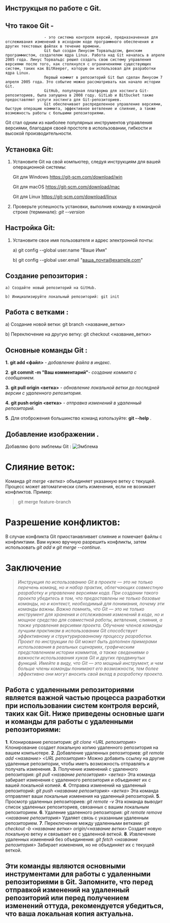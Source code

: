 
## Инструкцыя по работе с Git.

## **Что такое Git** - 
                     - это система контроля версий, предназначенная для отслеживания изменений в исходном коде программного обеспечения и других текстовых файлах в течение времени. 
                     Git был создан Линусом Торвальдсом, финским программистом, создателем ядра Linux. Работа над Git началась в апреле 2005 года. Линус Торвальдс решил создать свою систему управления версиями после того, как столкнулся с ограничениями существующих систем, таких как BitKeeper, которую он использовал для разработки ядра Linux.
                     Первый коммит в репозиторий Git был сделан Линусом 7 апреля 2005 года. Это событие можно рассматривать как начало истории Git.
                     GitHub, популярная платформа для хостинга Git-репозиториев, была запущена в 2008 году. GitLab и Bitbucket также предоставляют услуги хостинга для Git-репозиториев.
                     Git обеспечивает распределенное управление версиями, быструю операцию коммита, эффективное ветвление и слияние, а также возможность работы с большими репозиториями.
Git стал одним из наиболее популярных инструментов управления версиями, благодаря своей простоте в использовании, гибкости и высокой производительности.

## Установка Git:

1. Установите Git на свой компьютер, следуя инструкциям для вашей операционной системы:

    Git для Windows https://git-scm.com/download/win

     Git для macOS https://git-scm.com/download/mac

    Git для Linux https://git-scm.com/download/linux

 2. Проверьте успешность установки, выполнив команду в командной строке (терминале): *git --version*

 ## Настройка Git:

  1. Установите свое имя пользователя и адрес электронной почты: 
      
      a) git config --global user.name "Ваше Имя" 
     
      b) git config --global user.email "ваша_почта@example.com"

## Создание репозитория :

    a) Создайте новый репозиторий на GitHub.

    b) Инициализируйте локальный репозиторий: git init

## Работа с ветками :
   a) Создание новой ветки: git branch <название_ветки> 

   b) Переключение на другую ветку: git checkout <название_ветки>

## Основные команды Git :

**1.** **git add <файл>** - *добавление файла в индекс*.

 **2**. **git commit -m "Ваш комментарий"**- *создание коммита с сообщением.*

   **3.** **git pull origin <ветка>** - *обновление локальной ветки до последней версии с удаленного репозитория.*

   **4.** **git push origin <ветка>** - *отправка изменений в удаленный репозиторий.*

   **5**. Для отоброжения большинство команд изпользуйте: **git --help** . 

## Добавление изображении .
Добавляю фото эмблемы Git :
 ![Эмблема](8ogqpfkvqqpyfbs3w6p7.jpg) 

 # Слияние веток:
 Команда *git merge <ветка>* объединяет указанную ветку с текущей. Процесс может автоматически слить изменения, если не возникает конфликтов. Пример: 
 >git merge feature-branch

# Разрешение конфликтов:
В случае конфликта Git приостанавливает слияние и помечает файлы с конфликтами. Вам нужно вручную разрешить конфликты, затем использовать *git add* и *git merge --continue*.

# Заключение
>*Инструкция по использованию Git в проекте — это не только перечень команд, но и набор практик, облегчающих совместную разработку и управление версиями кода. При создании такого проекта убедитесь в том, что предоставлены не только базовые команды, но и контекст, необходимый для понимания, почему эти команды важны.
Важно помнить, что Git — это не только инструмент для хранения и отслеживания изменений в коде, но и мощное средство для совместной работы, ветвления, слияния, а также управления версиями проекта. Обучение членов команды лучшим практикам в использовании Git способствует эффективному и структурированному процессу разработки.
Проект по инструкции по Git может быть дополнен примерами использования в реальных сценариях, графическим представлением истории коммитов, а также сведениями о важности использования хуков Git и других продвинутых функций. 
  Имейте в виду, что Git — это мощный инструмент, и чем больше члены команды понимают его возможности, тем более эффективно они могут вносить свой вклад в разработку проекта.*

## Работа с удаленными репозиториями является важной частью процесса разработки при использовании систем контроля версий, таких как Git. Ниже приведены основные шаги и команды для работы с удаленными репозиториями:

**1**. Клонирование репозитория: *git clone <URL репозитория>* Клонирование создает локальную копию удаленного репозитория на вашем компьютере.
**2**. Добавление удаленных репозиториев: *git remote add <название> <URL репозитория>*  Можно добавить ссылку на другие удаленные репозитории, чтобы иметь возможность отправлять и получать изменения.
**3**. Получение изменений с удаленного репозитория: *git pull <название репозитория> <ветка>*  Эта команда забирает изменения с удаленного репозитория и объединяет их с вашей локальной копией.
**4**. Отправка изменений на удаленный репозиторий: *git push <название репозитория> <ветка>* Эта команда отправляет ваши локальные изменения на удаленный репозиторий.
**5**. Просмотр удаленных репозиториев: *git remote -v* Эта команда выводит список удаленных репозиториев, связанных с вашим локальным репозиторием.
**6**. Удаление удаленного репозитория: *git remote remove <название репозитория>*  Удаляет связь с указанным удаленным репозиторием.
**7**. Переключение между удаленными ветками: *git checkout -b <название ветки> origin/<название ветки>*  Создает новую локальную ветку и связывает ее с удаленной веткой.
**8**. Извлечение удаленных изменений без объединения: *git fetch <название репозитория>* Забирает изменения, но не объединяет их с текущей веткой.

## Эти команды являются основными инструментами для работы с удаленными репозиториями в Git. Запомните, что перед отправкой изменений на удаленный репозиторий или перед получением изменений оттуда, рекомендуется убедиться, что ваша локальная копия актуальна.
